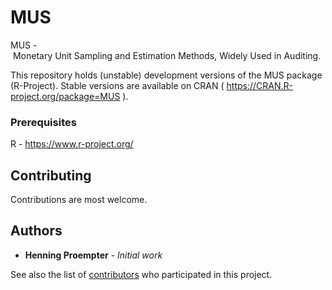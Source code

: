 # MUS
MUS - Monetary Unit Sampling and Estimation Methods, Widely Used in Auditing.

This repository holds (unstable) development versions of the MUS package (R-Project).
Stable versions are available on CRAN ( https://CRAN.R-project.org/package=MUS ).

### Prerequisites

R - https://www.r-project.org/

## Contributing

Contributions are most welcome. 

## Authors

* **Henning Proempter** - *Initial work*

See also the list of [contributors](https://github.com/alsguimaraes/MUS/contributors) who participated in this project.

